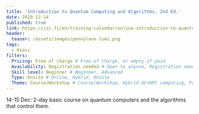 ```yaml
---
title: 'Introduction to Quantum Computing and Algorithms, 2nd Ed.'
date: 2020-12-14
published: true
link: https://csc.fi/en/training-calendar/online-introduction-to-quantum-computing-and-algorithms-2nd-ed/
header:
  teaser: /assets/images/pennylane-lumi.png
tags:
  - Kvasi
filters:
  Pricing: Free of charge # Free of charge, or empty if paid
  Availability: Registration needed # Open to anyone, Registration needed
  Skill level: Beginner # Beginner, Advanced
  Type: Onsite # Online, Hybrid, Onsite
  Theme: Course/Workshop # Course/Workshop, Hybrid QC+HPC computing, Programming, Webinar/Lecture
---
```

14-15 Dec: 2-day basic course on quantum computers and the algorithms that control them.
